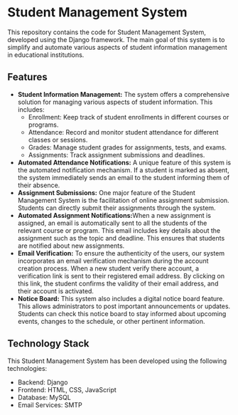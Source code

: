 <h1>Student Management System</h1>

<p>This repository contains the code for Student Management System, developed using the Django framework. The main goal of this system is to simplify and automate various aspects of student information management in educational institutions.</p>

<h2>Features</h2>

<ul>
  <li><b>Student Information Management:</b> The system offers a comprehensive solution for managing various aspects of student information. This includes:
    <ul>
      <li>Enrollment: Keep track of student enrollments in different courses or programs.</li>
      <li>Attendance: Record and monitor student attendance for different classes or sessions.</li>
      <li>Grades: Manage student grades for assignments, tests, and exams.</li>
      <li>Assignments: Track assignment submissions and deadlines.</li>
    </ul>
  </li>

  <li><b>Automated Attendance Notifications:</b> A unique feature of this system is the automated notification mechanism. If a student is marked as absent, the system immediately sends an email to the student informing them of their absence.</li>

<li><b>Assignment Submissions:</b> One major feature of the Student Management System is the facilitation of online assignment submission. Students can directly submit their assignments through the system.</li>

<li><b>Automated Assignment Notifications:</b>When a new assignment is assigned, an email is automatically sent to all the students of the relevant course or program. This email includes key details about the assignment such as the topic and deadline. This ensures that students are notified about new assignments.</li>

  <li><b>Email Verification:</b> To ensure the authenticity of the users, our system incorporates an email verification mechanism during the account creation process. When a new student verify there account, a verification link is sent to their registered email address. By clicking on this link, the student confirms the validity of their email address, and their account is activated.</li>

  <li><b>Notice Board:</b> This system also includes a digital notice board feature. This allows administrators to post important announcements or updates. Students can check this notice board to stay informed about upcoming events, changes to the schedule, or other pertinent information.</li>
</ul>
<h2>Technology Stack</h2>
<p>This Student Management System has been developed using the following technologies:</p>
<ul>
  <li>Backend: Django</li>
  <li>Frontend: HTML, CSS, JavaScript</li>
  <li>Database: MySQL</li>
  <li>Email Services: SMTP</li>
</ul>
